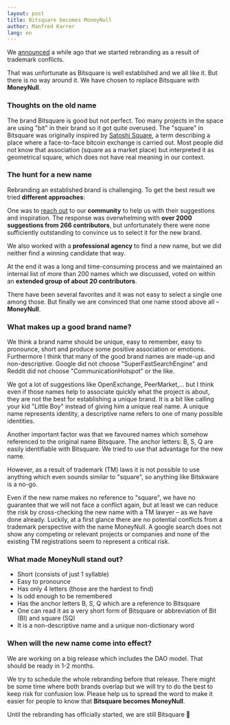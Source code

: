 ```yaml
---
layout: post
title: Bitsquare becomes MoneyNull
author: Manfred Karrer
lang: en
---
```

We [announced](/blog/bitsquare-is-rebranding/) a while ago that we started rebranding as a result of trademark conflicts.

That was unfortunate as Bitsquare is well established and we all like it. But there is no way around it.
We have chosen to replace Bitsquare with **MoneyNull**.

### Thoughts on the old name

The brand Bitsquare is good but not perfect. Too many projects in the space are using "bit" in their brand so it got quite overused. The "square" in Bitsquare was originally inspired by [Satoshi Square](http://www.coindesk.com/bitcoin-trading-thrives-london-first-satoshi-square-event/), a term describing a place where a face-to-face bitcoin exchange is carried out. Most people did not know that association (square as a market place) but interpreted it as geometrical square, which does not have real meaning in our context.

### The hunt for a new name

Rebranding an established brand is challenging. To get the best result we tried **different approaches**:

One was to [reach out](https://forum.bitsquare.io/t/bitsquare-bounty-0-5-btc-for-new-brand-name/1133) to our **community** to help us with their suggestions and inspiration. The response was overwhelming with **over 2000 suggestions from 266 contributors**, but unfortunately there were none sufficiently outstanding to convince us to select it for the new brand.

We also worked with a **professional agency** to find a new name, but we did neither find a winning candidate that way.

At the end it was a long and time-consuming process and we maintained an internal list of more than 200 names which we discussed, voted on within an **extended group of about 20 contributors**.

There have been several favorites and it was not easy to select a single one among those. But finally we are convinced that one name stood above all – **MoneyNull**.

### What makes up a good brand name?

We think a brand name should be unique, easy to remember, easy to pronounce, short and produce some positive association or emotions. Furthermore I think that many of the good brand names are made-up and non-descriptive. Google did not choose "SuperFastSearchEngine" and Reddit did not choose "CommunicationHotspot" or the like.

We got a lot of suggestions like OpenExchange, PeerMarket,… but I think even if those names help to associate quickly what the project is about, they are not the best for establishing a unique brand.
It is a bit like calling your kid "Little Boy" instead of giving him a unique real name. A unique name represents identity, a descriptive name refers to one of many possible identities.

Another important factor was that we favoured names which somehow referenced to the original name Bitsquare. The anchor letters: B, S, Q are easily identifiable with Bitsquare. We tried to use that advantage for the new name.

However, as a result of trademark (TM) laws it is not possible to use anything which even sounds similar to "square", so anything like Bitskware is a no-go.

Even if the new name makes no reference to "square", we have no guarantee that we will not face a conflict again, but at least we can reduce the risk by cross-checking the new name with a TM lawyer – as we have done already. Luckily, at a first glance there are no potential conflicts from a trademark perspective with the name MoneyNull. A google search does not show any competing or relevant projects or companies and none of the existing TM registrations seem to represent a critical risk.

### What made MoneyNull stand out?

 - Short (consists of just 1 syllable)
 - Easy to pronounce
 - Has only 4 letters (those are the hardest to find)
 - Is odd enough to be remembered
 - Has the anchor letters B, S, Q which are a reference to Bitsquare
 - One can read it as a very short form of Bitsquare or abbreviation of Bit (BI) and square (SQ)
 - It is a non-descriptive name and a unique non-dictionary word

### When will the new name come into effect?

We are working on a big release which includes the DAO model. That should be ready in 1-2 months.

We try to schedule the whole rebranding before that release. There might be some time where both brands overlap but we will try to do the best to keep risk for confusion low.
Please help us to spread the word to make it easier for people to know that **Bitsquare becomes MoneyNull**.

Until the rebranding has officially started, we are still Bitsquare 🙂
